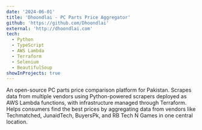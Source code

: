 ```yaml
---
date: '2024-06-01'
title: 'Dhoondlai - PC Parts Price Aggregator'
github: 'https://github.com/Dhoondlai'
external: 'http://dhoondlai.com'
tech:
  - Python
  - TypeScript
  - AWS Lambda
  - Terraform
  - Selenium
  - BeautifulSoup
showInProjects: true
---
```


An open-source PC parts price comparison platform for Pakistan. Scrapes data from multiple vendors using Python-powered scrapers deployed as AWS Lambda functions, with infrastructure managed through Terraform. Helps consumers find the best prices by aggregating data from vendors like Techmatched, JunaidTech, BuyersPk, and RB Tech N Games in one central location.

